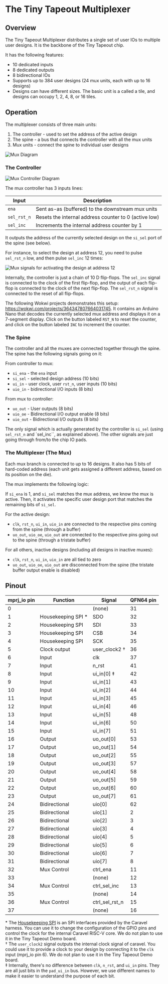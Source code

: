 # The Tiny Tapeout Multiplexer

## Overview

The Tiny Tapeout Multiplexer distributes a single set of user IOs to multiple user designs. It is the backbone of the Tiny Tapeout chip.

It has the following features:

- 10 dedicated inputs
- 8 dedicated outputs
- 8 bidirectional IOs
- Supports up to 384 user designs (24 mux units, each with up to 16 designs)
- Designs can have different sizes. The basic unit is a called a tile, and designs can occupy 1, 2, 4, 8, or 16 tiles.

## Operation

The multiplexer consists of three main units:

1. The controller - used to set the address of the active design
2. The spine - a bus that connects the controller with all the mux units
3. Mux units - connect the spine to individual user designs

![Mux Diagram](diagrams/mux_diagram.png)

### The Controller

![Mux Controller Diagram](diagrams/mux_controller.png)

The mux controller has 3 inputs lines:

| Input       | Description                                           |
| ----------- | ----------------------------------------------------- |
| `ena`       | Sent as-as (buffered) to the downstream mux units     |
| `sel_rst_n` | Resets the internal address counter to 0 (active low) |
| `sel_inc`   | Increments the internal address counter by 1          |

It outputs the address of the currently selected design on the `si_sel` port of the spine (see below).

For instance, to select the design at address 12, you need to pulse `sel_rst_n` low, and then pulse `sel_inc` 12 times:

![Mux signals for activating the design at address 12](diagrams/mux_select_addr_12.png)

Internally, the controller is just a chain of 10 D flip-flops. The `sel_inc` signal is connected to the clock of the first flip-flop, and the output of each flip-flop is connected to the clock of the next flip-flop. The `sel_rst_n` signal is connected to the reset of all flip-flops.

The following Wokwi projects demonstrates this setup: https://wokwi.com/projects/364347807664031745. It contains an Arduino Nano that decodes the currently selected mux address and displays it on a 7-segment display. Click on the button labeled `RST_N` to reset the counter, and click on the button labeled `INC` to increment the counter.

### The Spine

The controller and all the muxes are connected together through the spine. The spine has the following signals going on it:

From controller to mux:

- `si_ena` - the `ena` input
- `si_sel` - selected design address (10 bits)
- `ui_in` - user clock, user `rst_n`, user inputs (10 bits)
- `uio_in` - bidirectional I/O inputs (8 bits)

From mux to controller:

- `uo_out` - User outputs (8 bits)
- `uio_oe` - Bidirectional I/O output enable (8 bits)
- `uio_out` - Bidirectional I/O outputs (8 bits)

The only signal which is actually generated by the controller is `si_sel` (using `sel_rst_n` and `sel_inc``, as explained above).
The other signals are just going through from/to the chip IO pads.

### The Multiplexer (The Mux)

Each mux branch is connected to up to 16 designs. It also has 5 bits of hard-coded address (each unit gets assigned a different address, based on its position on the die).

The mux implements the following logic:

If `si_ena` is 1, and `si_sel` matches the mux address, we know the mux is active. Then, it activates the specific user design port that matches the remaining bits of `si_sel`.

For the active design:

- `clk`, `rst_n`, `ui_in`, `uio_in` are connected to the respective pins coming from the spine (through a buffer)
- `uo_out`, `uio_oe`, `uio_out` are connected to the respective pins going out to the spine (through a tristate buffer)

For all others, inactive designs (including all designs in inactive muxes):

- `clk`, `rst_n`, `ui_in`, `uio_in` are all tied to zero
- `uo_out`, `uio_oe`, `uio_out` are disconnected from the spine (the tristate buffer output enable is disabled)

## Pinout

| mprj_io pin | Function            | Signal         | QFN64 pin |
| ----------- | ------------------- | -------------- | --------- |
| 0           |                     | (none)         | 31        |
| 1           | Housekeeping SPI \* | SDO            | 32        |
| 2           | Housekeeping SPI    | SDI            | 33        |
| 3           | Housekeeping SPI    | CSB            | 34        |
| 4           | Housekeeping SPI    | SCK            | 35        |
| 5           | Clock output        | user_clock2 †  | 36        |
| 6           | Input               | clk            | 37        |
| 7           | Input               | n_rst          | 41        |
| 8           | Input               | ui_in[0] ‡     | 42        |
| 9           | Input               | ui_in[1]       | 43        |
| 10          | Input               | ui_in[2]       | 44        |
| 11          | Input               | ui_in[3]       | 45        |
| 12          | Input               | ui_in[4]       | 46        |
| 13          | Input               | ui_in[5]       | 48        |
| 14          | Input               | ui_in[6]       | 50        |
| 15          | Input               | ui_in[7]       | 51        |
| 16          | Output              | uo_out[0]      | 53        |
| 17          | Output              | uo_out[1]      | 54        |
| 18          | Output              | uo_out[2]      | 55        |
| 19          | Output              | uo_out[3]      | 57        |
| 20          | Output              | uo_out[4]      | 58        |
| 21          | Output              | uo_out[5]      | 59        |
| 22          | Output              | uo_out[6]      | 60        |
| 23          | Output              | uo_out[7]      | 61        |
| 24          | Bidirectional       | uio[0]         | 62        |
| 25          | Bidirectional       | uio[1]         | 2         |
| 26          | Bidirectional       | uio[2]         | 3         |
| 27          | Bidirectional       | uio[3]         | 4         |
| 28          | Bidirectional       | uio[4]         | 5         |
| 29          | Bidirectional       | uio[5]         | 6         |
| 30          | Bidirectional       | uio[6]         | 7         |
| 31          | Bidirectional       | uio[7]         | 8         |
| 32          | Mux Control         | ctrl_ena       | 11        |
| 33          |                     | (none)         | 12        |
| 34          | Mux Control         | ctrl_sel_inc   | 13        |
| 35          |                     | (none)         | 14        |
| 36          | Mux Control         | ctrl_sel_rst_n | 15        |
| 37          |                     | (none)         | 16        |

\* The [Housekeeping SPI](https://caravel-harness.readthedocs.io/en/latest/housekeeping-spi.html) is an SPI interfaces provided by the Caravel harness. You can use it to change the configuration of the GPIO pins and control the clock for the internal Caravel RISC-V core. We do not plan to use it in the Tiny Tapeout Demo board.  
† The `user_clock2` signal outputs the internal clock signal of caravel. You could use it to provide a clock to your design by connecting it to the `clk` input (mprj_io pin 6). We do not plan to use it in the Tiny Tapeout Demo board.  
‡ Internally, there's no difference between `clk`, `n_rst`, and `ui_in` pins. They are all just bits in the `pad_ui_in` bus. However, we use different names to make it easier to understand the purpose of each bit.
